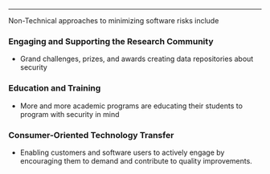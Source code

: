 - - -
Non-Technical approaches to minimizing software risks include

### Engaging and Supporting the Research Community
- Grand challenges, prizes, and awards creating data repositories about security

### Education and Training
- More and more academic programs are educating their students to program with security in mind

### Consumer-Oriented Technology Transfer
- Enabling customers and software users to actively engage by encouraging them to demand and contribute to quality improvements.